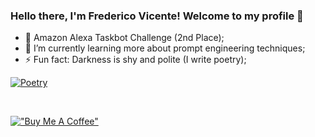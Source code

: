 ### Hello there, I'm Frederico Vicente! Welcome to my profile 👋

- 🔭 Amazon Alexa Taskbot Challenge (2nd Place);
- 🌱 I’m currently learning more about prompt engineering techniques;
- ⚡ Fun fact: Darkness is shy and polite (I write poetry);

[![Poetry](https://img.shields.io/badge/Poetry-Medium-1f425f.svg?color=green)](https://words-seeking-glory.medium.com)

<br>

[!["Buy Me A Coffee"](https://www.buymeacoffee.com/assets/img/custom_images/orange_img.png)](https://www.buymeacoffee.com/MrVicente)
